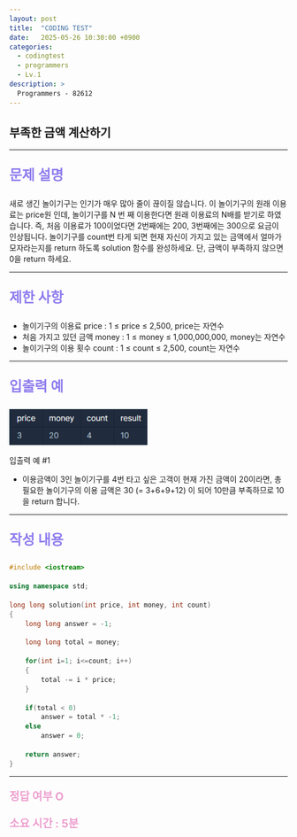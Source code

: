 ```yaml
---
layout: post
title:  "CODING TEST"
date:   2025-05-26 10:30:00 +0900
categories:
  - codingtest
  - programmers
  - Lv.1
description: >
  Programmers - 82612
---
```

## 부족한 금액 계산하기

---

<p style = "color:#8f7cee; font-size:25px; font-weight:bold">
문제 설명
</p>

새로 생긴 놀이기구는 인기가 매우 많아 줄이 끊이질 않습니다. 이 놀이기구의 원래 이용료는 price원 인데, 놀이기구를 N 번 째 이용한다면 원래 이용료의 N배를 받기로 하였습니다. 즉, 처음 이용료가 100이었다면 2번째에는 200, 3번째에는 300으로 요금이 인상됩니다.
놀이기구를 count번 타게 되면 현재 자신이 가지고 있는 금액에서 얼마가 모자라는지를 return 하도록 solution 함수를 완성하세요.
단, 금액이 부족하지 않으면 0을 return 하세요.

---

<p style = "color:#8f7cee; font-size:25px; font-weight:bold">
제한 사항
</p>

- 놀이기구의 이용료 price : 1 ≤ price ≤ 2,500, price는 자연수
- 처음 가지고 있던 금액 money : 1 ≤ money ≤ 1,000,000,000, money는 자연수
- 놀이기구의 이용 횟수 count : 1 ≤ count ≤ 2,500, count는 자연수

---

<p style = "color:#8f7cee; font-size:25px; font-weight:bold">
입출력 예
</p>

<img src = "/assets/img/codingtest/82612.png" width = "250" height = "65">

입출력 예 #1
- 이용금액이 3인 놀이기구를 4번 타고 싶은 고객이 현재 가진 금액이 20이라면, 총 필요한 놀이기구의 이용 금액은 30 (= 3+6+9+12) 이 되어 10만큼 부족하므로 10을 return 합니다.

---

<p style = "color:#8f7cee; font-size:25px; font-weight:bold">
작성 내용
</p>

```C++
#include <iostream>

using namespace std;

long long solution(int price, int money, int count)
{
    long long answer = -1;
    
    long long total = money;
    
    for(int i=1; i<=count; i++)
    {
        total -= i * price;
    }
    
    if(total < 0)
        answer = total * -1;
    else
        answer = 0;

    return answer;
}
```

---

<p style = "color:#ed9ece; font-size:20px; font-weight:bold">
정답 여부 O
</p>

<p style = "color:#ed9ece; font-size:20px; font-weight:bold">
소요 시간 : 5분
</p>

